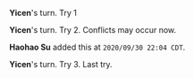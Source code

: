 **Yicen**'s turn. Try 1

**Yicen**'s turn. Try 2. Conflicts may occur now.

**Haohao Su** added this at `2020/09/30 22:04 CDT`.

**Yicen**'s turn. Try 3. Last try.
